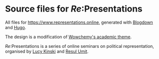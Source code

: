 Source files for *Re*:Presentations 
=================================

All files for https://www.representations.online, generated with [Blogdown](https://github.com/rstudio/blogdown) and [Hugo](http://gohugo.io/).

The design is a modification of [Wowchemy's academic theme](https://github.com/wowchemy/starter-academic).

*Re*:Presentations is a series of online seminars on political representation, organised by [Lucy Kinski](https://representations.netlify.app/author/lucy-kinski/) and [Resul Umit](https://representations.netlify.app/author/resul-umit/). 
